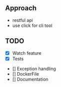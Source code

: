 ## Approach 

- restful api 
- use click for cli tool 


## TODO

- [x] Watch feature
- [x] Tests
- [] Exception handling 
- [] DockerFile
- [] Documentation
